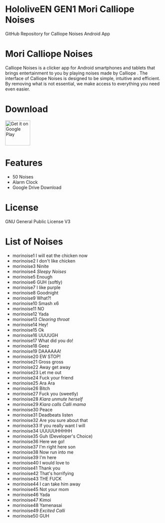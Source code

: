# HololiveEN GEN1 Mori Calliope Noises 
 GitHub Repository for Calliope Noises Android App

# Mori Calliope Noises
Calliope Noises is a clicker app for Android smartphones and tablets that brings entertainment to you by playing noises made by Calliope .
The interface of Calliope Noises is designed to be simple, intuitive and efficient. By removing what is not essential, we make access to everything you need even easier.

# Download
[<img src="https://play.google.com/intl/en_us/badges/images/generic/en_badge_web_generic.png"
alt="Get it on Google Play"
height="80">](https://play.google.com/store/apps/details?id=com.yuzumin.morinoises)

# Features
* 50 Noises
* Alarm Clock
* Google Drive Download

# License
GNU General Public License V3

# List of Noises
* morinoise1  I will eat the chicken now
* morinoise2  I don't like chicken
* morinoise3  Ninite
* morinoise4  *Sleepy Noises*
* morinoise5  Enough
* morinoise6  GUH (softly)
* morinoise7  I like purple
* morinoise8  Goodnight
* morinoise9  What?!
* morinoise10 Smash x6
* morinoise11 NO
* morinoise12 Yada
* morinoise13 *Clearing throat*
* morinoise14 Hey!
* morinoise15 Ok
* morinoise16 UUUUGH
* morinoise17 What did you do!
* morinoise18 Geez
* morinoise19 DAAAAAA!
* morinoise20 EW STOP!
* morinoise21 Gross gross
* morinoise22 Away get away
* morinoise23 Let me out
* morinoise24 Fuck your friend
* morinoise25 Ara Ara
* morinoise26 Bitch
* morinoise27 Fuck you (sweetly)
* morinoise28 *Kiara unmute herself*
* morinoise29 *Kiara calls Calli mama*
* morinoise30 Peace
* morinoise31 Deadbeats listen
* morinoise32 Are you sure about that
* morinoise33 If you really want I will
* morinoise34 UUUUUHHHHH
* morinoise35 Guh (Developer's Choice)
* morinoise36 Here we go!
* morinoise37 I'm right here son
* morinoise38 Now run into me
* morinoise39 I'm here
* morinoise40 I would love to
* morinoise41 Thank you
* morinoise42 That's horrifying
* morinoise43 THE FUCK
* morinoise44 I can take him away
* morinoise45 Not your mom
* morinoise46 Yada
* morinoise47 Kimoi
* morinoise48 Yamenasai
* morinoise49 *Excited Calli*
* morinoise50 GUH
